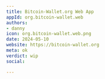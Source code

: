 ```yaml
---
title: Bitcoin-Wallet.org Web App
appId: org.bitcoin-wallet.web
authors:
- danny
icon: org.bitcoin-wallet.web.png
date: 2024-05-10
website: https://bitcoin-wallet.org
meta: ok
verdict: wip
social: 

---
```


